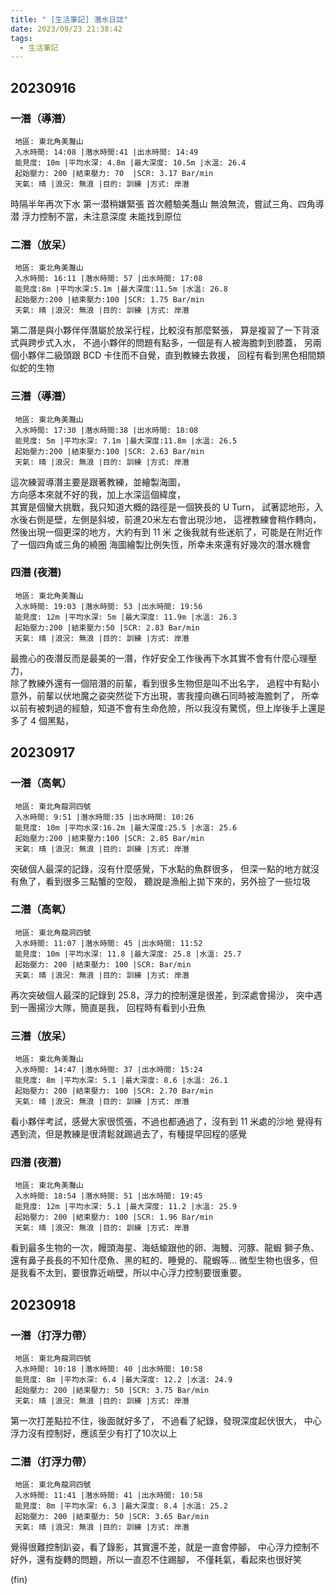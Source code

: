 ```yaml
---
title: " [生活筆記] 潛水日誌"
date: 2023/09/23 21:38:42
tags:
  - 生活筆記
---
```


## 20230916

### 一潛（導潛）

```text
 地區: 東北角美灩山
 入水時間: 14:08 |潛水時間:41 |出水時間: 14:49
 能見度: 10m |平均水深: 4.8m |最大深度: 10.5m |水溫: 26.4
 起始壓力: 200 |結束壓力: 70  |SCR: 3.17 Bar/min
 天氣: 晴 |浪況: 無浪 |目的: 訓練 |方式: 岸潛
```

時隔半年再次下水
第一潜稍嫌緊張
首次體驗美灩山
無浪無流，嘗試三角、四角導潜
浮力控制不當，未注意深度
未能找到原位

### 二潛（放呆）

```text
 地區: 東北角美灩山
 入水時間: 16:11 |潛水時間: 57 |出水時間: 17:08
 能見度:8m |平均水深:5.1m |最大深度:11.5m |水溫: 26.8
 起始壓力:200 |結束壓力:100 |SCR: 1.75 Bar/min
 天氣: 晴 |浪況: 無浪 |目的: 訓練 |方式: 岸潛
```

第二潛是與小夥伴伴潛屬於放呆行程，比較沒有那麼緊張，
算是複習了一下背滾式與跨步式入水，
不過小夥伴的問題有點多，一個是有人被海膽刺到膝蓋，
另兩個小夥伴二級頭跟 BCD 卡住而不自覺，直到教練去救援，
回程有看到黑色相間類似蛇的生物

### 三潛（導潛）

```text
 地區: 東北角美灩山
 入水時間: 17:30 |潛水時間:38 |出水時間: 18:08
 能見度: 5m |平均水深: 7.1m |最大深度:11.8m |水溫: 26.5
 起始壓力:200 |結束壓力:100 |SCR: 2.63 Bar/min
 天氣: 晴 |浪況: 無浪 |目的: 訓練 |方式: 岸潛
```

這次練習導潛主要是跟著教練，並繪製海圖，  
方向感本來就不好的我，加上水深這個緯度，  
其實是個蠻大挑戰，我只知道大概的路徑是一個狹長的 U Turn，
試著認地形，入水後右側是壁，左側是斜坡，前進20米左右會出現沙地，
這裡教練會稍作轉向，然後出現一個更深的地方，大約有到 11 米
之後我就有些迷航了，可能是在附近作了一個四角或三角的繞圈
海圖繪製比例失恆，所幸未來還有好幾次的潛水機會

### 四潛 (夜潛)

```text
 地區: 東北角美灩山
 入水時間: 19:03 |潛水時間: 53 |出水時間: 19:56
 能見度: 12m |平均水深: 5m |最大深度: 11.9m |水溫: 26.3
 起始壓力:200 |結束壓力:50 |SCR: 2.83 Bar/min
 天氣: 晴 |浪況: 無浪 |目的: 訓練 |方式: 岸潛
```

最擔心的夜潛反而是最美的一潛，作好安全工作後再下水其實不會有什麼心理壓力，  
除了教練外還有一個陪潛的前輩，看到很多生物但是叫不出名字，
過程中有點小意外，前輩以伏地魔之姿突然從下方出現，害我撞向礁石同時被海膽刺了，
所幸以前有被刺過的經驗，知道不會有生命危險，所以我沒有驚慌，但上岸後手上還是多了 4 個黑點，

## 20230917

### 一潛（高氧）

```text
 地區: 東北角龍洞四號
 入水時間: 9:51 |潛水時間:35 |出水時間: 10:26
 能見度: 10m |平均水深:16.2m |最大深度:25.5 |水溫: 25.6
 起始壓力:200 |結束壓力:100 |SCR: 2.85 Bar/min
 天氣: 晴 |浪況: 無浪 |目的: 訓練 |方式: 岸潛
```

突破個人最深的記錄，沒有什麼感覺，下水點的魚群很多，
但深一點的地方就沒有魚了，看到很多三點蟹的空殼，
聽說是漁船上拋下來的，另外撿了一些垃圾

### 二潛（高氧）

```text
 地區: 東北角龍洞四號
 入水時間: 11:07 |潛水時間: 45 |出水時間: 11:52
 能見度: 10m |平均水深: 11.8 |最大深度: 25.8 |水溫: 25.7
 起始壓力: 200 |結束壓力: 100 |SCR: Bar/min
 天氣: 晴 |浪況: 無浪 |目的: 訓練 |方式: 岸潛
```

再次突破個人最深的記錄到 25.8，浮力的控制還是很差，到深處會揚沙，
突中遇到一團揚沙大隊，簡直是我，
回程時有看到小丑魚

### 三潛（放呆）

```text
 地區: 東北角美灩山
 入水時間: 14:47 |潛水時間: 37 |出水時間: 15:24
 能見度: 8m |平均水深: 5.1 |最大深度: 8.6 |水溫: 26.1
 起始壓力: 200 |結束壓力: 100 |SCR: 2.70 Bar/min
 天氣: 晴 |浪況: 無浪 |目的: 訓練 |方式: 岸潛
```

看小夥伴考試，感覺大家很慌張，不過也都通過了，沒有到 11 米處的沙地
覺得有遇到流，但是教練是很清鬆就踢過去了，有種提早回程的感覺

### 四潛 (夜潛)

```text
 地區: 東北角美灩山
 入水時間: 18:54 |潛水時間: 51 |出水時間: 19:45
 能見度: 12m |平均水深: 5.1 |最大深度: 11.2 |水溫: 25.9
 起始壓力: 200 |結束壓力: 100 |SCR: 1.96 Bar/min
 天氣: 晴 |浪況: 無浪 |目的: 訓練 |方式: 岸潛
```

看到最多生物的一次，饅頭海星、海蛞蝓跟他的卵、海鰻、河豚、龍蝦
獅子魚、還有鼻子長長的不知什麼魚、黑的紅的、睡覺的、龍蝦等…
微型生物也很多，但是我看不太到，要很靠近峭壁，所以中心浮力控制要很重要。  

## 20230918

### 一潛（打浮力帶）

```text
 地區: 東北角龍洞四號
 入水時間: 10:18 |潛水時間: 40 |出水時間: 10:58
 能見度: 8m |平均水深: 6.4 |最大深度: 12.2 |水溫: 24.9
 起始壓力: 200 |結束壓力: 50 |SCR: 3.75 Bar/min
 天氣: 晴 |浪況: 無浪 |目的: 訓練 |方式: 岸潛
```

第一次打差點拉不住，後面就好多了，
不過看了紀錄，發現深度起伏很大，
中心浮力沒有控制好，應該至少有打了10次以上

### 二潛（打浮力帶）

```text
 地區: 東北角龍洞四號
 入水時間: 11:41 |潛水時間: 41 |出水時間: 10:58
 能見度: 8m |平均水深: 6.3 |最大深度: 8.4 |水溫: 25.2
 起始壓力: 200 |結束壓力: 50 |SCR: 3.65 Bar/min
 天氣: 晴 |浪況: 無浪 |目的: 訓練 |方式: 岸潛
```

覺得很難控制趴姿，看了錄影，其實還不差，就是一直會停腳，
中心浮力控制不好外，還有旋轉的問題，所以一直忍不住踢腳，
不僅耗氣，看起來也很好笑


(fin)
